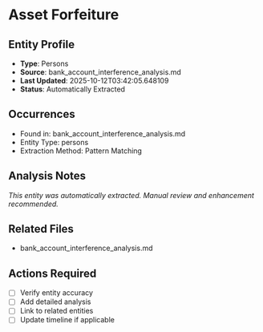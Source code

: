 # Asset Forfeiture

## Entity Profile
- **Type**: Persons
- **Source**: bank_account_interference_analysis.md
- **Last Updated**: 2025-10-12T03:42:05.648109
- **Status**: Automatically Extracted

## Occurrences
- Found in: bank_account_interference_analysis.md
- Entity Type: persons
- Extraction Method: Pattern Matching

## Analysis Notes
*This entity was automatically extracted. Manual review and enhancement recommended.*

## Related Files
- bank_account_interference_analysis.md

## Actions Required
- [ ] Verify entity accuracy
- [ ] Add detailed analysis
- [ ] Link to related entities
- [ ] Update timeline if applicable
